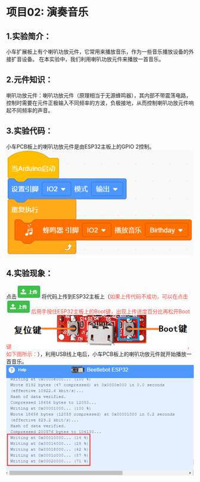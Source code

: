 # 项目02: 演奏音乐

## 1.实验简介：
小车扩展板上有个喇叭功放元件，它常用来播放音乐，作为一些音乐播放设备的外接扩音设备。
在本实验中，我们利用喇叭功放元件来播放一首音乐。

## 2.元件知识：
喇叭功放元件：喇叭功放元件（原理相当于无源蜂鸣器），其内部不带震荡电路，控制时需要在元件正极输入不同频率的方波，负极接地，从而控制喇叭功放元件响起不同频率的声音。

## 3.实验代码：
小车PCB板上的喇叭功放元件是由ESP32主板上的GPIO 2控制。
![Img](/media/img-20230331092702.png)

## 4.实验现象：
点击![Img](/media/img-20230331104105.png)将代码上传到ESP32主板上（<span style="color: rgb(255, 76, 65);">如果上传代码不成功，可以在点击![Img](/media/img-20230331104121.png)后用手按住ESP32主板上的Boot键，出现上传进度百分比再松开Boot键![Img](/media/img-20230331144331.png)，如下图所示：</span>），利用USB线上电后，小车PCB板上的喇叭功放元件就开始播放一首音乐。
![Img](/media/img-20230331092729.png)


